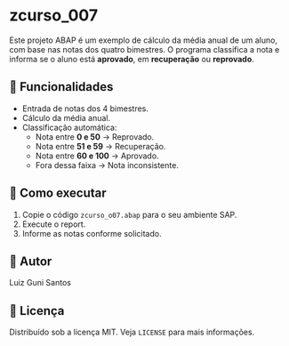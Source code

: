 # zcurso_007

Este projeto ABAP é um exemplo de cálculo da média anual de um aluno, com base nas notas dos quatro bimestres. O programa classifica a nota e informa se o aluno está **aprovado**, em **recuperação** ou **reprovado**.

## 🧩 Funcionalidades

- Entrada de notas dos 4 bimestres.
- Cálculo da média anual.
- Classificação automática:
  - Nota entre **0 e 50** → Reprovado.
  - Nota entre **51 e 59** → Recuperação.
  - Nota entre **60 e 100** → Aprovado.
  - Fora dessa faixa → Nota inconsistente.

## 🚀 Como executar

1. Copie o código `zcurso_o07.abap` para o seu ambiente SAP.
2. Execute o report.
3. Informe as notas conforme solicitado.

## 👤 Autor

Luiz Guni Santos

## 📄 Licença

Distribuído sob a licença MIT. Veja `LICENSE` para mais informações.
